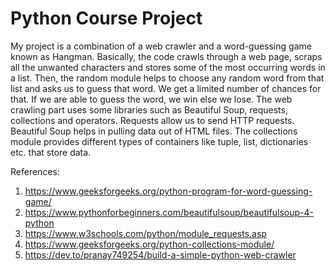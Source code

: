 # Python Course Project
My project is a combination of a web crawler and a word-guessing game known as Hangman. Basically, the code crawls through a web page, scraps all the unwanted characters and stores some of the most occurring words in a list. Then, the random module helps to choose any random word from that list and asks us to guess that word. We get a limited number of chances for that. If we are able to guess the word, we win else we lose. The web crawling part uses some libraries such as Beautiful Soup, requests, collections and operators. Requests allow us to send HTTP requests. Beautiful Soup helps in pulling data out of HTML files. The collections module provides different types of containers like tuple, list, dictionaries etc. that store data.

References: 
1.	https://www.geeksforgeeks.org/python-program-for-word-guessing-game/ 
2.	https://www.pythonforbeginners.com/beautifulsoup/beautifulsoup-4-python
3.	https://www.w3schools.com/python/module_requests.asp
4.	https://www.geeksforgeeks.org/python-collections-module/
5.	https://dev.to/pranay749254/build-a-simple-python-web-crawler
